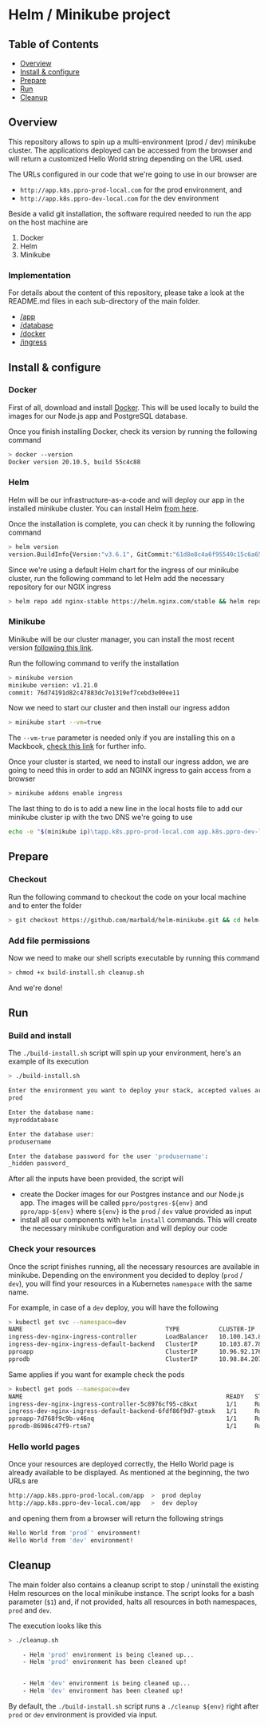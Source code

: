 # Helm / Minikube project

## Table of Contents  
- [Overview](https://github.com/marbald/helm-minikube#overview)
- [Install & configure](https://github.com/marbald/helm-minikube#install--configure)
- [Prepare](https://github.com/marbald/helm-minikube#prepare)
- [Run](https://github.com/marbald/helm-minikube#run)
- [Cleanup](https://github.com/marbald/helm-minikube#cleanup)

## Overview
This repository allows to spin up a multi-environment (prod / dev) minikube cluster. The applications deployed can be accessed from the browser and will return a customized Hello World string depending on the URL used.

The URLs configured in our code that we're going to use in our browser are

- `http://app.k8s.ppro-prod-local.com` for the prod environment, and
- `http://app.k8s.ppro-dev-local.com` for the dev environment

Beside a valid git installation, the software required needed to run the app on the host machine are

1. Docker
2. Helm
3. Minikube

### Implementation

For details about the content of this repository, please take a look at the README.md files in each sub-directory of the main folder.

- [/app](https://github.com/marbald/helm-minikube/tree/master/app)
- [/database](https://github.com/marbald/helm-minikube/tree/master/database)
- [/docker](https://github.com/marbald/helm-minikube/tree/master/docker)
- [/ingress](https://github.com/marbald/helm-minikube/tree/master/ingress)

## Install & configure

### Docker

First of all, download and install [Docker](https://docs.docker.com/get-docker/). This will be used locally to build the images for our Node.js app and PostgreSQL database.

Once you finish installing Docker, check its version by running the following command

```bash
> docker --version
Docker version 20.10.5, build 55c4c88
```

### Helm

Helm will be our infrastructure-as-a-code and will deploy our app in the installed minikube cluster. You can install Helm [from here](https://helm.sh/docs/intro/install/).

Once the installation is complete, you can check it by running the following command

```bash
> helm version
version.BuildInfo{Version:"v3.6.1", GitCommit:"61d8e8c4a6f95540c15c6a65f36a6dd0a45e7a2f", GitTreeState:"dirty", GoVersion:"go1.16.5"}
```

Since we're using a default Helm chart for the ingress of our minikube cluster, run the following command to let Helm add the necessary repository for our NGIX ingress

```bash
> helm repo add nginx-stable https://helm.nginx.com/stable && helm repo update
```

### Minikube

Minikube will be our cluster manager, you can install the most recent version [following this link](https://minikube.sigs.k8s.io/docs/start/).

Run the following command to verify the installation

```bash
> minikube version
minikube version: v1.21.0
commit: 76d74191d82c47883dc7e1319ef7cebd3e00ee11
```

Now we need to start our cluster and then install our ingress addon

```bash
> minikube start --vm=true
```

The `--vm-true` parameter is needed only if you are installing this on a Mackbook, [check this link](https://github.com/kubernetes/minikube/issues/7332) for further info.

Once your cluster is started, we need to install our ingress addon, we are going to need this in order to add an NGINX ingress to gain access from a browser

```bash
> minikube addons enable ingress
```

The last thing to do is to add a new line in the local hosts file to add our minikube cluster ip with the two DNS we're going to use

```bash
echo -e "$(minikube ip)\tapp.k8s.ppro-prod-local.com app.k8s.ppro-dev-local.com" | sudo tee -a /etc/hosts
```

## Prepare

### Checkout

Run the following command to checkout the code on your local machine and to enter the folder

```bash
> git checkout https://github.com/marbald/helm-minikube.git && cd helm-minikube
```

### Add file permissions

Now we need to make our shell scripts executable by running this command

```bash
> chmod +x build-install.sh cleanup.sh
```

And we're done!

## Run

### Build and install

The `./build-install.sh` script will spin up your environment, here's an example of its execution

```bash
> ./build-install.sh

Enter the environment you want to deploy your stack, accepted values are 'prod' or 'dev' (case sensitive):
prod

Enter the database name:
myproddatabase

Enter the database user:
produsername

Enter the database password for the user 'produsername':
_hidden password_
```

After all the inputs have been provided, the script will 

- create the Docker images for our Postgres instance and our Node.js app. The images will be called `ppro/postgres-${env}` and `ppro/app-${env}` where `${env}` is the `prod` / `dev` value provided as input
- install all our components with `helm install` commands. This will create the necessary minikube configuration and will deploy our code

### Check your resources

Once the script finishes running, all the necessary resources are available in minikube. Depending on the environment you decided to deploy (`prod` / `dev`), you will find your resources in a Kubernetes `namespace` with the same name.

For example, in case of a `dev` deploy, you will have the following

```bash
> kubectl get svc --namespace=dev
NAME                                        TYPE           CLUSTER-IP      EXTERNAL-IP   PORT(S)                      AGE
ingress-dev-nginx-ingress-controller        LoadBalancer   10.100.143.87   <pending>     80:31460/TCP,443:30022/TCP   7h21m
ingress-dev-nginx-ingress-default-backend   ClusterIP      10.103.87.78    <none>        80/TCP                       7h21m
pproapp                                     ClusterIP      10.96.92.176    <none>        3000/TCP                     7h21m
pprodb                                      ClusterIP      10.98.84.207    <none>        5432/TCP                     7h21m
```

Same applies if you want for example check the pods

```bash
> kubectl get pods --namespace=dev
NAME                                                         READY   STATUS    RESTARTS   AGE
ingress-dev-nginx-ingress-controller-5c8976cf95-c8kxt        1/1     Running   7          7h21m
ingress-dev-nginx-ingress-default-backend-6fdf86f9d7-gtmxk   1/1     Running   4          7h21m
pproapp-7d768f9c9b-v46nq                                     1/1     Running   1          7h21m
pprodb-86986c47f9-rtsm7                                      1/1     Running   1          7h22m
```

### Hello world pages

Once your resources are deployed correctly, the Hello World page is already available to be displayed. As mentioned at the beginning, the two URLs are

```bash
http://app.k8s.ppro-prod-local.com/app  >  prod deploy
http://app.k8s.ppro-dev-local.com/app   >  dev deploy
```

and opening them from a browser will return the following strings

```bash
Hello World from 'prod`' environment!
Hello World from 'dev' environment!
```

## Cleanup

The main folder also contains a cleanup script to stop / uninstall the existing Helm resources on the local minikube instance. The script looks for a bash parameter (`$1`) and, if not provided, halts all resources in both namespaces, `prod` and `dev`.

The execution looks like this

```bash
> ./cleanup.sh 

	- Helm 'prod' environment is being cleaned up...
	- Helm 'prod' environment has been cleaned up!


	- Helm 'dev' environment is being cleaned up...
	- Helm 'dev' environment has been cleaned up!

```

By default, the `./build-install.sh` script runs a `./cleanup ${env}` right after `prod` or `dev` environment is provided via input.
